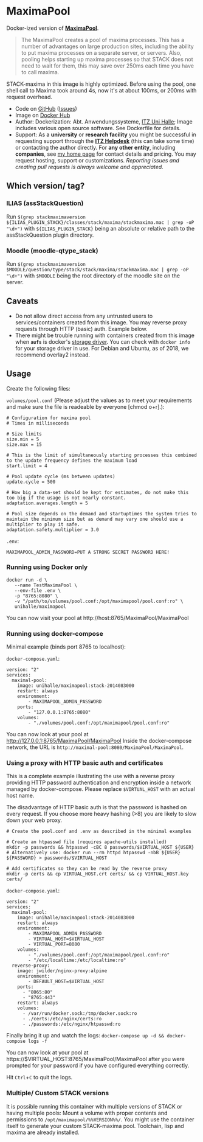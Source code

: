 # MaximaPool

Docker-ized version of [**MaximaPool**](https://github.com/maths/stack_util_maximapool).

> The MaximaPool creates a pool of maxima processes.
> This has a number of advantages on large production sites,
> including the ability to put maxima processes on a
> separate server, or servers.
> Also, pooling helps starting up maxima processes so that
> STACK does not need to wait for them, this may save over
> 250ms each time you have to call maxima.

STACK-maxima in this image is highly optimized. Before using the pool, one shell call to Maxima took around 4s, now it's at about 100ms, or 200ms with request overhead.

* Code on [GitHub](https://github.com/uni-halle/maximapool-docker) ([Issues](https://github.com/uni-halle/maximapool-docker/issues))
* Image on [Docker Hub](https://hub.docker.com/r/unihalle/maximapool)
* Author: Dockerization: Abt. Anwendungssysteme, [ITZ Uni Halle](http://itz.uni-halle.de/); Image includes various open source software.
  See Dockerfile for details.
* Support: As a **university** or **research facility** you might be successful in requesting support through the **[ITZ Helpdesk](mailto:helpdesk@itz.uni-halle.de)** (this can take some time) or contacting the author directly. For **any other entity**, including **companies**, see [my home page](https://wohlpa.de/) for contact details and pricing. You may request hosting, support or customizations.
  *Reporting issues and creating pull requests is always welcome and appreciated.*

## Which version/ tag?

### ILIAS (assStackQuestion)

Run `$(grep stackmaximaversion ${ILIAS_PLUGIN_STACK}/classes/stack/maxima/stackmaxima.mac | grep -oP "\d+")` with `${ILIAS_PLUGIN_STACK}` being an absolute or relative path to the assStackQuestion plugin directory.

### Moodle (moodle-qtype_stack)
Run `$(grep stackmaximaversion $MOODLE/question/type/stack/stack/maxima/stackmaxima.mac | grep -oP "\d+")` with `$MOODLE` being the root directory of the moodle site on the server.

## Caveats

* Do not allow direct access from any untrusted users to services/containers created from this image. You may reverse proxy requests through HTTP (basic) auth. Example below.
* There might be trouble running with containers created from this image when **`aufs`** is docker's [storage driver](https://docs.docker.com/engine/userguide/storagedriver/selectadriver/). You can check with `docker info` for your storage driver in use. For Debian and Ubuntu, as of 2018, we recommend overlay2 instead. 

## Usage

Create the following files:

`volumes/pool.conf` (Please adjust the values as to meet your requirements and make sure the file is readeable by everyone [chmod o+r].):
```
# Configuration for maxima pool
# Times in milliseconds

# Size limits
size.min = 5
size.max = 15

# This is the limit of simultaneously starting processes this combined to the update frequency defines the maximum load
start.limit = 4

# Pool update cycle (ms between updates)
update.cycle = 500

# How big a data-set should be kept for estimates, do not make this too big if the usage is not nearly constant.
adaptation.averages.length = 5

# Pool size depends on the demand and startuptimes the system tries to maintain the minimum size but as demand may vary one should use a multiplier to play it safe.
adaptation.safety.multiplier = 3.0
```

`.env`:
```
MAXIMAPOOL_ADMIN_PASSWORD=PUT A STRONG SECRET PASSWORD HERE!
```

### Running using Docker only

```
docker run -d \
   --name TestMaximaPool \
   --env-file .env \
   -p "8765:8080" \
   -v "/path/to/volumes/pool.conf:/opt/maximapool/pool.conf:ro" \
   unihalle/maximapool
```

You can now visit your pool at http://host:8765/MaximaPool/MaximaPool

### Running using docker-compose

Minimal example (binds port 8765 to localhost):

`docker-compose.yaml`:
```
version: "2"
services:
  maximal-pool:
    image: unihalle/maximapool:stack-2014083000
    restart: always
    environment:
        - MAXIMAPOOL_ADMIN_PASSWORD
    ports:
        - "127.0.0.1:8765:8080"
    volumes:
        - "./volumes/pool.conf:/opt/maximapool/pool.conf:ro"
```

You can now look at your pool at http://127.0.0.1:8765/MaximaPool/MaximaPool
Inside the docker-compose network, the URL is `http://maximal-pool:8080/MaximaPool/MaximaPool`.

### Using a proxy with HTTP basic auth and certificates

This is a complete example illustrating the use with a reverse proxy providing HTTP password authentication and encryption inside a network managed by docker-compose. Please replace `$VIRTUAL_HOST` with an actual host name.

The disadvantage of HTTP basic auth is that the password is hashed on every request. If you choose more heavy hashing (>8) you are likely to slow down your web proxy.

```
# Create the pool.conf and .env as described in the minimal examples

# Create an htpasswd file (requires apache-utils installed)
mkdir -p passwords && htpasswd -cBC 8 passwords/$VIRTUAL_HOST ${USER}
# Alternatively use: docker run --rm httpd htpasswd -nbB ${USER} ${PASSWORD} > passwords/$VIRTUAL_HOST

# Add certificates so they can be read by the reverse proxy
mkdir -p certs && cp VIRTUAL_HOST.crt certs/ && cp VIRTUAL_HOST.key certs/
```

`docker-compose.yaml`:
```
version: "2"
services:
  maximal-pool:
    image: unihalle/maximapool:stack-2014083000
    restart: always
    environment:
        - MAXIMAPOOL_ADMIN_PASSWORD
        - VIRTUAL_HOST=$VIRTUAL_HOST
        - VIRTUAL_PORT=8080
    volumes:
        - "./volumes/pool.conf:/opt/maximapool/pool.conf:ro"
        - "/etc/localtime:/etc/localtime:ro"
  reverse-proxy:
    image: jwilder/nginx-proxy:alpine
    environment:
        - DEFAULT_HOST=$VIRTUAL_HOST
    ports:
      - "8065:80"
      - "8765:443"
    restart: always
    volumes:
      - /var/run/docker.sock:/tmp/docker.sock:ro
      - ./certs:/etc/nginx/certs:ro
      - ./passwords:/etc/nginx/htpasswd:ro
```

Finally bring it up and watch the logs:
`docker-compose up -d && docker-compose logs -f`

You can now look at your pool at https://$VIRTUAL_HOST:8765/MaximaPool/MaximaPool after you were prompted for your password if you have configured everything correctly.

Hit `Ctrl`+`C` to quit the logs.

### Multiple/ Custom STACK versions

It is possible running this container with multiple versions of STACK or having multiple pools: Mount a volume with proper contents and permissions to `/opt/maximapool/%%VERSION%%/`. You might use the container itself to generate your custom STACK-maxima pool. Toolchain, lisp and maxima are already installed.

